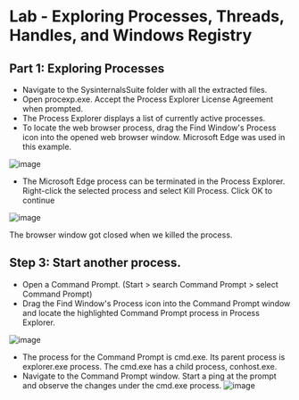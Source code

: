 # Lab - Exploring Processes, Threads, Handles, and Windows Registry

## Part 1: Exploring Processes

* Navigate to the SysinternalsSuite folder with all the extracted files.
* Open procexp.exe. Accept the Process Explorer License Agreement when prompted.
* The Process Explorer displays a list of currently active processes.
* To locate the web browser process, drag the Find Window's Process icon into the opened web browser window. Microsoft Edge was used in this example.

![image](https://user-images.githubusercontent.com/33444140/236879669-16ed285f-c8e5-4393-8b41-2055ff565a51.png)

* The Microsoft Edge process can be terminated in the Process Explorer. Right-click the selected process and select Kill Process. Click OK to continue

![image](https://user-images.githubusercontent.com/33444140/236880266-4010ad90-fabd-476b-9719-fdd026bd5c55.png)

The browser window got closed when we killed the process.

## Step 3: Start another process.

* Open a Command Prompt. (Start > search Command Prompt > select Command Prompt)
* Drag the Find Window's Process icon into the Command Prompt window and locate the highlighted Command Prompt process in Process Explorer.

![image](https://user-images.githubusercontent.com/33444140/236881958-99cd5d4e-ac22-47f6-83ea-5c0118878b31.png)

* The process for the Command Prompt is cmd.exe. Its parent process is explorer.exe process. The cmd.exe has a child process, conhost.exe.
* Navigate to the Command Prompt window. Start a ping at the prompt and observe the changes under the cmd.exe process.
![image](https://user-images.githubusercontent.com/33444140/236882406-fcd9611d-f5a3-4edb-863e-e580cc58737c.png)
